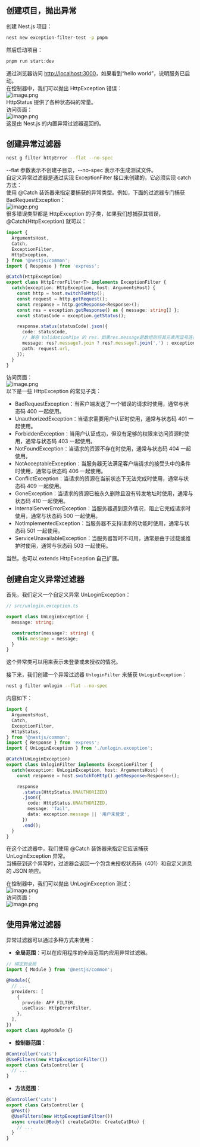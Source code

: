 ## 创建项目，抛出异常
创建 Nest.js 项目：
```bash
nest new exception-filter-test -p pnpm
```
然后启动项目：
```bash
pnpm run start:dev
```
通过浏览器访问 [http://localhost:3000](http://localhost:3000)，如果看到“hello world”，说明服务已启动。<br />在控制器中，我们可以抛出 HttpException 错误：<br />![image.png](https://cdn.nlark.com/yuque/0/2024/png/21596389/1709519284607-ce01c44b-0f6c-4403-b374-67226890e547.png#averageHue=%23302d2b&clientId=ue63fba9b-e4dd-4&from=paste&height=158&id=u1f438fe4&originHeight=197&originWidth=833&originalType=binary&ratio=1.25&rotation=0&showTitle=false&size=23636&status=done&style=none&taskId=u25904783-e734-4425-8937-c9d511b2e9f&title=&width=666.4)<br />HttpStatus 提供了各种状态码的常量。<br />访问页面：<br />![image.png](https://cdn.nlark.com/yuque/0/2024/png/21596389/1709519258218-491e877c-2caa-411c-a701-ee19678f9bb5.png#averageHue=%23faf9f7&clientId=ue63fba9b-e4dd-4&from=paste&height=78&id=ubf3fed7d&originHeight=97&originWidth=461&originalType=binary&ratio=1.25&rotation=0&showTitle=false&size=7660&status=done&style=none&taskId=u5ae9c6b4-f3ca-445a-ab26-bb4f91a255b&title=&width=368.8)<br />这是由 Nest.js 的内置异常过滤器返回的。

## 创建异常过滤器
```bash
nest g filter httpError --flat --no-spec
```
--flat 参数表示不创建子目录，--no-spec 表示不生成测试文件。<br />自定义异常过滤器是通过实现 ExceptionFilter 接口来创建的，它必须实现 catch 方法：<br />使用 @Catch 装饰器来指定要捕获的异常类型。例如，下面的过滤器专门捕获 BadRequestException：<br />![image.png](https://cdn.nlark.com/yuque/0/2024/png/21596389/1709519853887-cea89d9f-7f86-43d4-957f-a8904ae7a871.png#averageHue=%232e2d2b&clientId=ue63fba9b-e4dd-4&from=paste&height=235&id=u9c3b5ff3&originHeight=294&originWidth=1048&originalType=binary&ratio=1.25&rotation=0&showTitle=false&size=45160&status=done&style=none&taskId=ue3a6872b-c291-4fe4-b70e-9d5bf31259d&title=&width=838.4)<br />很多错误类型都是 HttpException 的子类，如果我们想捕获其错误，@Catch(HttpException) 就可以：
```typescript
import {
  ArgumentsHost,
  Catch,
  ExceptionFilter,
  HttpException,
} from '@nestjs/common';
import { Response } from 'express';

@Catch(HttpException)
export class HttpErrorFilter<T> implements ExceptionFilter {
  catch(exception: HttpException, host: ArgumentsHost) {
    const http = host.switchToHttp();
    const request = http.getRequest();
    const response = http.getResponse<Response>();
    const res = exception.getResponse() as { message: string[] };
    const statusCode = exception.getStatus();

    response.status(statusCode).json({
      code: statusCode,
      // 兼容 ValidationPipe 的 res，如果res.message是数组则将其元素用逗号连接，否则直接使用异常的message
      message: res?.message?.join ? res?.message?.join(',') : exception.message,
      path: request.url,
    });
  }
}
```
访问页面：<br />![image.png](https://cdn.nlark.com/yuque/0/2024/png/21596389/1709542143750-877cd8bb-57ca-40c2-acd3-1b82f557d47a.png#averageHue=%23faf9f9&clientId=u256ff475-e8b0-4&from=paste&height=114&id=u2932538f&originHeight=142&originWidth=875&originalType=binary&ratio=1.25&rotation=0&showTitle=false&size=13018&status=done&style=none&taskId=u2a476523-c53d-41bf-b911-8243b9300db&title=&width=700)<br />以下是一些 HttpException 的常见子类：

- BadRequestException：当客户端发送了一个错误的请求时使用，通常与状态码 400 一起使用。
- UnauthorizedException：当请求需要用户认证时使用，通常与状态码 401 一起使用。
- ForbiddenException：当用户认证成功，但没有足够的权限来访问资源时使用，通常与状态码 403 一起使用。
- NotFoundException：当请求的资源不存在时使用，通常与状态码 404 一起使用。
- NotAcceptableException：当服务器无法满足客户端请求的接受头中的条件时使用，通常与状态码 406 一起使用。
- ConflictException：当请求的资源在当前状态下无法完成时使用，通常与状态码 409 一起使用。
- GoneException：当请求的资源已被永久删除且没有转发地址时使用，通常与状态码 410 一起使用。
- InternalServerErrorException：当服务器遇到意外情况，阻止它完成请求时使用，通常与状态码 500 一起使用。
- NotImplementedException：当服务器不支持请求的功能时使用，通常与状态码 501 一起使用。
- ServiceUnavailableException：当服务器暂时不可用，通常是由于过载或维护时使用，通常与状态码 503 一起使用。

当然，也可以 extends HttpException 自己扩展。

## 创建自定义异常过滤器
首先，我们定义一个自定义异常 UnLoginException：
```typescript
// src/unlogin.exception.ts

export class UnLoginException {
  message: string;

  constructor(message?: string) {
    this.message = message;
  }
}
```
这个异常类可以用来表示未登录或未授权的情况。

接下来，我们创建一个异常过滤器 `UnloginFilter` 来捕获 `UnLoginException`：
```bash
nest g filter unlogin --flat --no-spec
```
内容如下：
```typescript
import {
  ArgumentsHost,
  Catch,
  ExceptionFilter,
  HttpStatus,
} from '@nestjs/common';
import { Response } from 'express';
import { UnLoginException } from './unlogin.exception';

@Catch(UnLoginException)
export class UnloginFilter implements ExceptionFilter {
  catch(exception: UnLoginException, host: ArgumentsHost) {
    const response = host.switchToHttp().getResponse<Response>();

    response
      .status(HttpStatus.UNAUTHORIZED)
      .json({
        code: HttpStatus.UNAUTHORIZED,
        message: 'fail',
        data: exception.message || '用户未登录',
      })
      .end();
  }
}
```
在这个过滤器中，我们使用 @Catch 装饰器来指定它应该捕获 UnLoginException 异常。<br />当捕获到这个异常时，过滤器会返回一个包含未授权状态码（401）和自定义消息的 JSON 响应。

在控制器中，我们可以抛出 UnLoginException 测试：<br />![image.png](https://cdn.nlark.com/yuque/0/2024/png/21596389/1709543159136-6efe9133-ca3b-434c-bdc4-d04446fa0834.png#averageHue=%23332f2c&clientId=u256ff475-e8b0-4&from=paste&height=195&id=u63327e55&originHeight=244&originWidth=607&originalType=binary&ratio=1.25&rotation=0&showTitle=false&size=26018&status=done&style=none&taskId=uf6b78af5-3763-4360-b621-92d08c90ad6&title=&width=485.6)<br />访问页面：<br />![image.png](https://cdn.nlark.com/yuque/0/2024/png/21596389/1709543175607-95dc9e74-286a-44c1-9900-0027b34c8511.png#averageHue=%23faf9f8&clientId=u256ff475-e8b0-4&from=paste&height=103&id=u6862da28&originHeight=129&originWidth=928&originalType=binary&ratio=1.25&rotation=0&showTitle=false&size=12910&status=done&style=none&taskId=u0b7cf5ce-1256-4e4d-bab5-1441ebe7074&title=&width=742.4)

## 使用异常过滤器
异常过滤器可以通过多种方式来使用：

- **全局范围**：可以在应用程序的全局范围内应用异常过滤器。
```typescript
// 绑定到全局
import { Module } from '@nestjs/common';

@Module({
  // ...
  providers: [
    {
      provide: APP_FILTER,
      useClass: HttpErrorFilter,
    },
  ],
})
export class AppModule {}
```

- **控制器范围**：
```typescript
@Controller('cats')
@UseFilters(new HttpExceptionFilter())
export class CatsController {
  // ...
}
```

- **方法范围**：
```typescript
@Controller('cats')
export class CatsController {
  @Post()
  @UseFilters(new HttpExceptionFilter())
  async create(@Body() createCatDto: CreateCatDto) {
    // ...
  }
}
```

